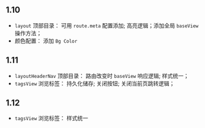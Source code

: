 ## 1.10
+ `layout` 顶部目录： 可用 `route.meta` 配置添加; 高亮逻辑；添加全局 `baseView` 操作方法；
+ 颜色配置： 添加 `Bg Color`

## 1.11
+ `layoutHeaderNav` 顶部目录： 路由改变时 `baseView` 响应逻辑; 样式统一；
+ `tagsView` 浏览标签： 持久化储存; 关闭按钮;  关闭当前页跳转逻辑； 

## 1.12
+  `tagsView` 浏览标签： 样式统一



